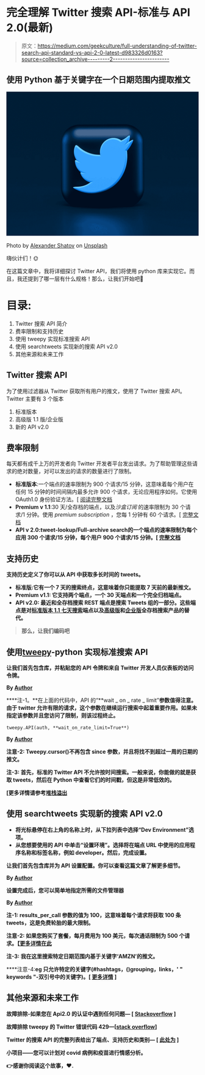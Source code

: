 # 完全理解 Twitter 搜索 API-标准与 API 2.0(最新)

> 原文：<https://medium.com/geekculture/full-understanding-of-twitter-search-api-standard-vs-api-2-0-latest-d983326d0163?source=collection_archive---------2----------------------->

## 使用 Python 基于关键字在一个日期范围内提取推文

![](img/2010c9c97238323b8f72d794cedf9868.png)

Photo by [Alexander Shatov](https://unsplash.com/@alexbemore?utm_source=medium&utm_medium=referral) on [Unsplash](https://unsplash.com?utm_source=medium&utm_medium=referral)

嗨伙计们！🌞

在这篇文章中，我将详细探讨 Twitter API，我们将使用 python 库来实现它。而且，我还提到了哪一层有什么规格！那么，让我们开始吧🏃

# 目录:

1.  Twitter 搜索 API 简介
2.  费率限制和支持历史
3.  使用 tweepy 实现标准搜索 API
4.  使用 searchtweets 实现新的搜索 API v2.0
5.  其他来源和未来工作

## Twitter 搜索 API

为了使用过滤器从 Twitter 获取所有用户的推文，使用了 Twitter 搜索 API。Twitter 主要有 3 个版本

1.  标准版本
2.  高级版 1.1 版/企业版
3.  新的 API v2.0

## 费率限制

每天都有成千上万的开发者向 Twitter 开发者平台发出请求。为了帮助管理这些请求的绝对数量，对可以发出的请求的数量进行了限制。

*   **标准版本**:一个端点的速率限制为 900 个请求/15 分钟，这意味着每个用户在任何 15 分钟的时间间隔内最多允许 900 个请求，无论应用程序如何。它使用 OAuth1.0 身份验证方法。[ [阅读完整文档](https://developer.twitter.com/en/docs/twitter-api/v1/rate-limits)
*   **Premium v 1.1**:30 天/全存档的端点，以及*沙盒订阅* 的速率限制为 30 个请求/1 分钟。使用 *premium subscription* ，您每 1 分钟有 60 个请求。[ [完整文档](https://developer.twitter.com/en/docs/twitter-api/premium/rate-limits)
*   **API v 2.0:**tweet-lookup/Full-archive search**的一个端点的速率限制为每个应用 300 个请求/15 分钟，每个用户 900 个请求/15 分钟。[ [完整文档](https://developer.twitter.com/en/docs/twitter-api/rate-limits)**

## **支持历史**

**支持历史定义了你可以从 API 中获取多长时间的 tweets。**

*   **标准版:它有一个 7 天的搜索终点，这意味着你只能提取 7 天前的最新推文。**
*   ****Premium v1.1:** 它支持两个端点，一个 30 天端点和一个完全归档端点。**
*   ****API v2.0:** 最近和全存档搜索 REST 端点是搜索 Tweets 组的一部分。这些端点是对[标准版本 1.1 七天搜索](https://developer.twitter.com/en/docs/twitter-api/v1/tweets/search/overview)端点以及[高级版](https://developer.twitter.com/en/docs/twitter-api/premium/search-api/overview)和[企业版](https://developer.twitter.com/en/docs/twitter-api/enterprise/search-api/overview)全存档搜索产品的替代。**

> **那么，让我们编码吧**

## **使用[tweepy](https://docs.tweepy.org/en/v3.5.0/index.html)-python 实现标准搜索 API**

**让我们首先包含库，并粘贴您的 API 令牌和来自 Twitter 开发人员仪表板的访问令牌。**

**By [Author](/@harshkothari21)**

****注-1。**在上面的代码中，API 的“**wait _ on _ rate _ limit”**参数值得注意。由于 twitter 允许有限的请求，这个参数在继续运行搜索中起着重要作用。如果未指定该参数并且您访问了限制，则该过程终止。**

```
tweepy.API(auth, **wait_on_rate_limit=True**)
```

**By [Author](/@harshkothari21)**

****注意-2:** Tweepy.cursor()不再包含 since 参数，并且将找不到超过一周的日期的推文。**

****注-3:** 首先，标准的 Twitter API 不允许按时间搜索。一般来说，你能做的就是获取 tweets，然后在 Python 中查看它们的时间戳，但这是非常低效的。**

**[更多详情请参考[堆栈溢出](https://stackoverflow.com/questions/49731259/tweepy-get-tweets-between-two-dates)**

## **使用 searchtweets 实现新的搜索 API v2.0**

*   **将光标悬停在右上角的名称上时，从下拉列表中选择“Dev Environment”选项。**
*   **从您想要使用的 API 中单击“设置环境”。选择将在端点 URL 中使用的应用程序名称和标签名称，例如 developer。然后，完成设置。**

**让我们首先包含库并为 API 设置配置。你可以查看这篇文章了解更多细节。**

**By [Author](/@harshkothari21)**

**设置完成后，您可以简单地指定所需的文件管理器**

**By [Author](/@harshkothari21)**

****注-1:** results_per_call 参数的值为 100，这意味着每个请求将获取 100 条 tweets，这是免费轮胎的最大限制。**

****注意-2:** 如果您购买了套餐，每月费用为 100 美元，每次通话限制为 500 个请求。【[更多详情在此](https://developer.twitter.com/en/docs/twitter-api/premium/search-api/overview)**

****注-3:** 我在这里搜索特定日期范围内基于关键字‘AMZN’的推文。**

****注意-4:**eg 只允许特定的关键字(#hashtags，()grouping，links，' " keywords "-双引号中的关键字)。[ [更多详情](https://developer.twitter.com/en/docs/twitter-api/tweets/search/integrate/build-a-query) ]**

## **其他来源和未来工作**

**故障排除-如果您在 Api2.0 的认证中遇到任何问题— [ [Stackoverflow](https://stackoverflow.com/questions/55349475/twitter-premium-not-authorized) ]**

**故障排除 tweepy 的 Twitter 错误代码 429—[[stack overflow](https://stackoverflow.com/questions/41786569/twitter-error-code-429-with-tweepy)]**

**Twitter 的搜索 API 的完整列表给出了端点、支持历史和类别— [ [此处为](https://developer.twitter.com/en/docs/twitter-api/search-overview) ]**

**小项目——您可以计划对 covid 病例和疫苗进行情感分析。**

**👉感谢你阅读这个故事，❤.**